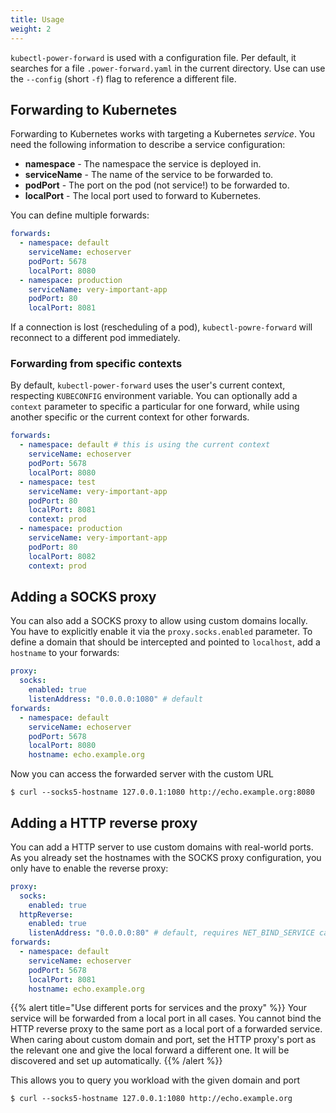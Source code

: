 ```yaml
---
title: Usage
weight: 2
---
```


`kubectl-power-forward` is used with a configuration file. Per default, it searches for a file `.power-forward.yaml` in the current directory. Use can use the `--config` (short `-f`) flag to reference a different file.

## Forwarding to Kubernetes
Forwarding to Kubernetes works with targeting a Kubernetes *service*. You need the following information to describe a service configuration:

- **namespace** - The namespace the service is deployed in.
- **serviceName** - The name of the service to be forwarded to.
- **podPort** - The port on the pod (not service!) to be forwarded to.
- **localPort** - The local port used to forward to Kubernetes.

You can define multiple forwards:

```yaml
forwards:
  - namespace: default
    serviceName: echoserver
    podPort: 5678
    localPort: 8080
  - namespace: production
    serviceName: very-important-app
    podPort: 80
    localPort: 8081
```

If a connection is lost (rescheduling of a pod), `kubectl-powre-forward` will reconnect to a different pod immediately.

### Forwarding from specific contexts

By default, `kubectl-power-forward` uses the user's current context, respecting `KUBECONFIG` environment variable. You can optionally add a `context` parameter to specific a particular for one forward, while using another specific or the current context for other forwards.

```yaml
forwards:
  - namespace: default # this is using the current context
    serviceName: echoserver
    podPort: 5678
    localPort: 8080
  - namespace: test
    serviceName: very-important-app
    podPort: 80
    localPort: 8081
    context: prod
  - namespace: production
    serviceName: very-important-app
    podPort: 80
    localPort: 8082
    context: prod
```

## Adding a SOCKS proxy
You can also add a SOCKS proxy to allow using custom domains locally. You have to explicitly enable it via the `proxy.socks.enabled` parameter. To define a domain that should be intercepted and pointed to `localhost`, add a `hostname` to your forwards:

```yaml
proxy:
  socks:
    enabled: true
    listenAddress: "0.0.0.0:1080" # default
forwards:
  - namespace: default
    serviceName: echoserver
    podPort: 5678
    localPort: 8080
    hostname: echo.example.org
```

Now you can access the forwarded server with the custom URL

```shell
$ curl --socks5-hostname 127.0.0.1:1080 http://echo.example.org:8080
```

## Adding a HTTP reverse proxy
You can add a HTTP server to use custom domains with real-world ports. As you already set the hostnames with the SOCKS proxy configuration, you only have to enable the reverse proxy:


```yaml
proxy:
  socks:
    enabled: true
  httpReverse:
    enabled: true
    listenAddress: "0.0.0.0:80" # default, requires NET_BIND_SERVICE capability
forwards:
  - namespace: default
    serviceName: echoserver
    podPort: 5678
    localPort: 8081
    hostname: echo.example.org

```

{{% alert title="Use different ports for services and the proxy" %}}
Your service will be forwarded from a local port in all cases. You cannot bind the HTTP reverse proxy to the same port as a local port of a forwarded service. When caring about custom domain and port, set the HTTP proxy's port as the relevant one and give the local forward a different one. It will be discovered and set up automatically.
{{% /alert %}}

This allows you to query you workload with the given domain and port

```shell
$ curl --socks5-hostname 127.0.0.1:1080 http://echo.example.org
```
